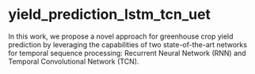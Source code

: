 # yield_prediction_lstm_tcn_uet
In this work, we propose a novel approach for greenhouse crop yield prediction by leveraging the capabilities of two state-of-the-art networks for temporal sequence processing: Recurrent Neural Network (RNN) and Temporal Convolutional Network (TCN). 
